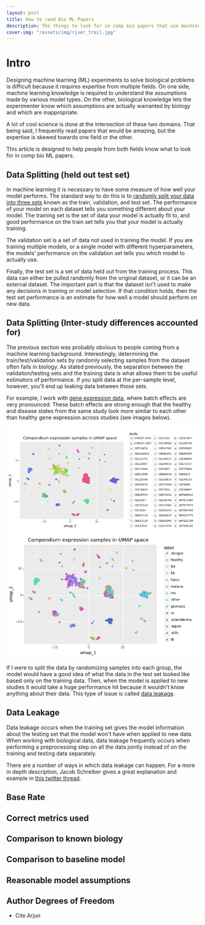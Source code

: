 ```yaml
---                                                                                                                                                                                                         
layout: post                                                                                                                                                                                                
title: How to read Bio ML Papers
description: The things to look for in comp bio papers that use machine learning
cover-img: "/assets/img/river_trail.jpg"                                                                                                                                                                    
---
```


# Intro
Designing machine learning (ML) experiments to solve biological problems is difficult because it requires expertise from multiple fields.
On one side, machine learning knowledge is required to understand the assumptions made by various model types.
On the other, biological knowledge lets the experimenter know which assumptions are actually warranted by biology and which are inappropriate.

A lot of cool science is done at the intersection of these two domains.
That being said, I frequently read papers that would be amazing, but the expertise is skewed towards one field or the other.

This article is designed to help people from both fields know what to look for in comp bio ML papers.


## Data Splitting (held out test set)
In machine learning it is necessary to have some measure of how well your model performs.
The standard way to do this is to [randomly split your data into three sets](https://stackoverflow.com/questions/38250710/how-to-split-data-into-3-sets-train-validation-and-test) known as the train, validation, and test set.
The performance of your model on each dataset tells you something different about your model.
The training set is the set of data your model is actually fit to, and good performance on the train set tells you that your model is actually training.

The validation set is a set of data not used in training the model.
If you are training multiple models, or a single model with different hyperparameters, the models' performance on the validation set tells you which model to actually use.

Finally, the test set is a set of data held out from the training process.
This data can either be pulled randomly from the original dataset, or it can be an external dataset.
The important part is that the dataset isn't used to make any decisions in training or model selection.
If that condition holds, then the test set performance is an estimate for how well a model should perform on new data.


## Data Splitting (Inter-study differences accounted for)
The previous section was probably obvious to people coming from a machine learning background.
Interestingly, determining the train/test/validation sets by randomly selecting samples from the dataset often fails in biology.
As stated previously, the separation between the validation/testing sets and the training data is what allows them to be useful estimators of performance.
If you split data at the per-sample level, however, you'll end up leaking data between those sets.

For example, I work with [gene expression data](https://github.com/ben-heil/whistl/blob/master/notebook/data_exploration/compendium_eda.ipynb), where batch effects are very pronounced.
These batch effects are strong enough that the healthy and disease states from the same study look more similar to each other than healthy gene expression across studies (see images below).

<img src="/assets/img/post_img/inter_study_distance.png"/>
<img src="/assets/img/post_img/interdisease_distance.png"/>

If I were to split the data by randomizing samples into each group, the model would have a good idea of what the data in the test set looked like based only on the training data.
Then, when the model is applied to new studies it would take a huge performance hit because it wouldn't know anything about their data.
This type of issue is called [data leakage](https://www.kaggle.com/dansbecker/data-leakage).

## Data Leakage
Data leakage occurs when the training set gives the model information about the testing set that the model won't have when applied to new data.
When working with biological data, data leakage frequently occurs when performing a preprocessing step on all the data jointly instead of on the training and testing data separately.

There are a number of ways in which data leakage can happen. 
For a more in depth description, Jacob Schreiber gives a great explanation and example in [this twitter thread](https://twitter.com/jmschreiber91/status/1291161574393221123).


## Base Rate

## Correct metrics used

## Comparison to known biology

## Comparison to baseline model

## Reasonable model assumptions

## Author Degrees of Freedom 
- Cite Arjun
